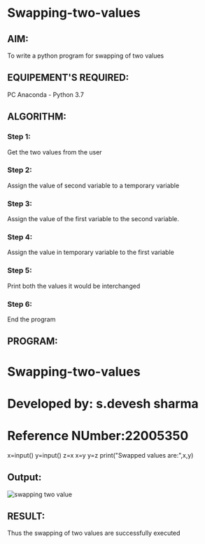 # Swapping-two-values
## AIM:
To write a python program for swapping of two values
## EQUIPEMENT'S REQUIRED: 
PC
Anaconda - Python 3.7
## ALGORITHM: 
### Step 1:
Get the two values from the user
### Step 2: 
Assign the value of second variable to a temporary variable 
### Step 3: 
Assign the value of the first variable to the second variable.
### Step 4:  
Assign the value in temporary variable to the first variable
### Step 5: 
Print both the values it would be interchanged
### Step 6: 
End the program
## PROGRAM:
# Swapping-two-values
# Developed by: s.devesh sharma
# Reference NUmber:22005350
x=input()
y=input()
z=x
x=y
y=z
print("Swapped values are:",x,y)
## Output:
![swapping two value](https://user-images.githubusercontent.com/121490523/215332768-83eb424b-c11f-4715-9d33-c48d9502acbc.png)


## RESULT:
Thus the swapping of two values are successfully executed



